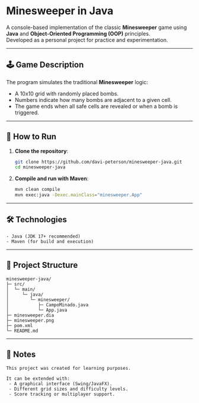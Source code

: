 # Minesweeper in Java

A console-based implementation of the classic **Minesweeper** game using **Java** and **Object-Oriented Programming (OOP)** principles.  
Developed as a personal project for practice and experimentation.

---

## 🕹️ Game Description
The program simulates the traditional **Minesweeper** logic:
- A 10x10 grid with randomly placed bombs.
- Numbers indicate how many bombs are adjacent to a given cell.
- The game ends when all safe cells are revealed or when a bomb is triggered.

---

## 🚀 How to Run

1. **Clone the repository**:
   ```bash
   git clone https://github.com/davi-peterson/minesweeper-java.git
   cd minesweeper-java

2. **Compile and run with Maven**:
    ```bash
    mvn clean compile
    mvn exec:java -Dexec.mainClass="minesweeper.App"

---

## 🛠️ Technologies
    - Java (JDK 17+ recommended)
    - Maven (for build and execution)

---

## 📂 Project Structure
    minesweeper-java/
    ├─ src/
    │  └─ main/
    │     └─ java/
    │        └─ minesweeper/
    │           ├─ CampoMinado.java
    │           └─ App.java
    ├─ minesweeper.dia
    ├─ minesweeper.png
    ├─ pom.xml
    └─ README.md


---

## 📝 Notes
    This project was created for learning purposes.

    It can be extended with:
     - A graphical interface (Swing/JavaFX).
     - Different grid sizes and difficulty levels.
     - Score tracking or multiplayer support.
